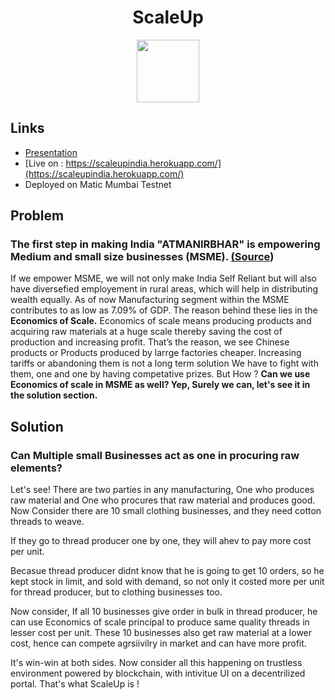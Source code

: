 <h1 align="center"> ScaleUp</h1>

<p align="center">
  <img width="100" height="100" src="https://i.ibb.co/pr5zWp9/logo.png"> 
</p>

## Links

- [Presentation](https://docs.google.com/presentation/d/1xfOQb3UauP3V1YAeL-oNsCsP-IMP_XBKTrAVeD4URYU/edit?usp=sharing)
- [Live on : https://scaleupindia.herokuapp.com/](https://scaleupindia.herokuapp.com/)
- Deployed on Matic Mumbai Testnet
## Problem
### The first step in making India "ATMANIRBHAR" is empowering Medium and small size businesses (MSME).  [(Source](https://www.india.gov.in/spotlight/building-atmanirbhar-bharat-overcoming-covid-19)) 
If we empower MSME, we will not only make India Self Reliant but will also have  diversefied employement in rural areas, which will help in distributing wealth equally.
As of now Manufacturing segment within the MSME contributes to as low as 7.09% of GDP.
The reason behind these lies in the **Economics of Scale.**
Economics of scale means producing products and acquiring raw materials at a huge scale thereby saving the cost of production and increasing profit.
That’s the reason, we see Chinese products or Products produced by larrge factories cheaper.
Increasing tariffs or abandoning them is not a long term solution
We have to fight with them, one and one by having competative prizes.
But How ? 
**Can we use Economics of scale in MSME as well?
Yep,  Surely we can, let's see it in the solution section.**

## Solution
### Can Multiple small Businesses act as one in procuring raw elements?

Let's see!
There are two parties in any manufacturing, 
One who produces raw material and 
One who procures that raw material and produces good.
Now Consider there are 10 small clothing businesses, and they need cotton threads to weave.

If they go to thread producer one by one, they will ahev to pay more cost per unit.

Becasue thread producer didnt know that he is going to get 10 orders, so he kept stock in limit, and sold with demand, so not only it costed more per unit for thread producer, but to clothing businesses too.

Now consider,
If all 10 businesses give order in bulk in thread producer, he can use Economics of scale principal to produce same quality threads in lesser cost per unit.
These 10 businesses also get raw material at a lower cost, hence can compete agrsiivilry in market and can have more profit.

It's win-win at both sides.
Now consider all this happening on trustless environment powered by blockchain, with intivitue UI on a decentrilized portal.
That's what ScaleUp is !

